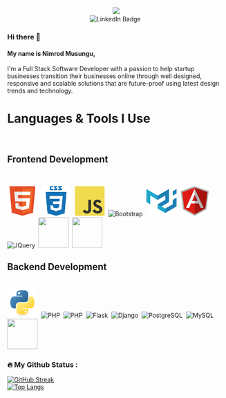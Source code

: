 <div id="header" align="center">
  <img src="https://media.giphy.com/media/M9gbBd9nbDrOTu1Mqx/giphy.gif" width="100"/>
</div>
<div id="badges" align="center">
  <img src="https://img.shields.io/badge/LinkedIn-blue?style=for-the-badge&logo=linkedin&logoColor=white" alt="LinkedIn Badge"/>
  <img src="https://komarev.com/ghpvc/?username=bignimz&style=flat-square&color=blue" alt=""/>
</div>

### Hi there 👋

#### My name is Nimrod Musungu,

I'm a Full Stack Software Developer with a passion to help startup businesses transition their businesses online through well designed, responsive and scalable solutions that are future-proof using latest design trends and technology. 

# Languages & Tools I Use
<br>

## Frontend Development
<br>

<div>
  
   <img src="https://github.com/devicons/devicon/blob/master/icons/html5/html5-original.svg" title="HTML5" alt="HTML" width="70" height="70"/>&nbsp;
  <img src="https://github.com/devicons/devicon/blob/master/icons/css3/css3-plain-wordmark.svg"  title="CSS3" alt="CSS" width="70" height="70"/>&nbsp;
  <img src="https://github.com/devicons/devicon/blob/master/icons/javascript/javascript-original.svg" title="JavaScript" alt="JavaScript" width="70" height="70"/>&nbsp;
  <img src="https://cdn.jsdelivr.net/gh/devicons/devicon/icons/bootstrap/bootstrap-original-wordmark.svg" title="Bootstrap" alt="Bootstrap" width="70" height="70"/>&nbsp;
  <img src="https://github.com/devicons/devicon/blob/master/icons/materialui/materialui-original.svg" title="Material UI" alt="Material UI" width="70" height="70"/>&nbsp;
  <img src="https://github.com/devicons/devicon/blob/master/icons/angularjs/angularjs-original.svg" title="angularjs" alt="Angularjs" width="70" height="70"/>&nbsp;
  <img src="https://cdn.jsdelivr.net/gh/devicons/devicon/icons/jquery/jquery-plain-wordmark.svg" title="JQuery" alt="JQuery" width="70" height="70"/>&nbsp;
  <img src="https://cdn.jsdelivr.net/gh/devicons/devicon/icons/react/react-original-wordmark.svg" width="70" height="70" />&nbsp;
  <img src="https://cdn.jsdelivr.net/gh/devicons/devicon/icons/nextjs/nextjs-original-wordmark.svg" width="70" height="70"  />&nbsp;

</div>

## Backend Development
<br>

<div>
  <img src="https://github.com/devicons/devicon/blob/master/icons/python/python-original.svg" title="python" alt="Python" width="70" height="70"/>&nbsp;
  <img src="https://cdn.jsdelivr.net/gh/devicons/devicon/icons/php/php-original.svg" title="PHP" alt="PHP" width="70" height="70"/>&nbsp;
  <img src="https://cdn.jsdelivr.net/gh/devicons/devicon/icons/symfony/symfony-original.svg" title="Symfony" alt="PHP" width="70" height="70"/>&nbsp;
  <img src="https://cdn.jsdelivr.net/gh/devicons/devicon/icons/flask/flask-original.svg" title="Flask" alt="Flask" width="70" height="70"/>&nbsp;
  <img src="https://cdn.jsdelivr.net/gh/devicons/devicon/icons/django/django-plain.svg" title="Django" alt="Django" width="70" height="70"/>&nbsp;
  <img src="https://cdn.jsdelivr.net/gh/devicons/devicon/icons/postgresql/postgresql-original.svg" title="PostgreSQL" alt="PostgreSQL" width="70" height="70"/>&nbsp;
  <img src="https://cdn.jsdelivr.net/gh/devicons/devicon/icons/mysql/mysql-original.svg" title="MySQL" alt="MySQL" width="70" height="70"/>&nbsp;
  <img src="https://cdn.jsdelivr.net/gh/devicons/devicon/icons/wordpress/wordpress-plain-wordmark.svg" width="70" height="70" />&nbsp;
</div>

### :fire: My Github Status :

[![GitHub Streak](http://github-readme-streak-stats.herokuapp.com?user=bignimz&date_format=M%20j%5B%2C%20Y%5D&sideLabels=BB2727)](https://git.io/streak-stats)
<br>
[![Top Langs](https://github-readme-stats.vercel.app/api/top-langs/?username=bignimz&layout=compact&theme=vision-friendly-dark)](https://github.com/anuraghazra/github-readme-stats)

<!--
**bignimz/bignimz** is a ✨ _special_ ✨ repository because its `README.md` (this file) appears on your GitHub profile.

Here are some ideas to get you started:

- 🔭 I’m currently working on ...
- 🌱 I’m currently learning Python | Flask & Django
- 👯 I’m looking to collaborate on any project that Involves API integration
- 🤔 I’m looking for help with ...
- 💬 Ask me about ...
- 📫 How to reach me: ...
- 😄 Pronouns: ...
- ⚡ Fun fact: Happy Clients, Make Me Sleep Well At Night!
-->
